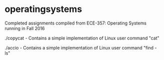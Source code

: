 # operatingsystems
Completed assignments compiled from ECE-357: Operating Systems running in Fall 2016

./copycat - Contains a simple implementation of Linux user command "cat"

./accio   - Contains a simple implementation of Linux user command "find -ls"
